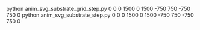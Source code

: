 
python anim_svg_substrate_grid_step.py 0 0 0 1500 0 1500 -750 750 -750 750 0
python anim_svg_substrate_step.py 0 0 0 1500 0 1500 -750 750 -750 750 0


